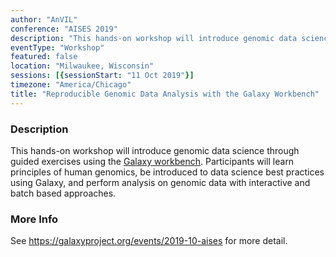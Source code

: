 ```yaml
---
author: "AnVIL"
conference: "AISES 2019"
description: "This hands-on workshop will introduce genomic data science through guided exercises using the Galaxy workbench."
eventType: "Workshop"
featured: false
location: "Milwaukee, Wisconsin"
sessions: [{sessionStart: "11 Oct 2019"}]
timezone: "America/Chicago"
title: "Reproducible Genomic Data Analysis with the Galaxy Workbench"
---
```


<event-hero></event-hero>

### Description

This hands-on workshop will introduce genomic data science through guided exercises using the [Galaxy workbench](<https://galaxyproject.org>). Participants will learn principles of human genomics, be introduced to data science best practices using Galaxy, and perform analysis on genomic data with interactive and batch based approaches.

### More Info

See https://galaxyproject.org/events/2019-10-aises for more detail.
